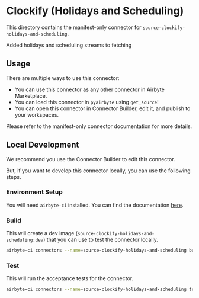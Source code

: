 # Clockify (Holidays and Scheduling)
This directory contains the manifest-only connector for `source-clockify-holidays-and-scheduling`.

Added holidays and scheduling streams to fetching

## Usage
There are multiple ways to use this connector:
- You can use this connector as any other connector in Airbyte Marketplace.
- You can load this connector in `pyairbyte` using `get_source`!
- You can open this connector in Connector Builder, edit it, and publish to your workspaces.

Please refer to the manifest-only connector documentation for more details.

## Local Development
We recommend you use the Connector Builder to edit this connector.

But, if you want to develop this connector locally, you can use the following steps.

### Environment Setup
You will need `airbyte-ci` installed. You can find the documentation [here](airbyte-ci).

### Build
This will create a dev image (`source-clockify-holidays-and-scheduling:dev`) that you can use to test the connector locally.
```bash
airbyte-ci connectors --name=source-clockify-holidays-and-scheduling build
```

### Test
This will run the acceptance tests for the connector.
```bash
airbyte-ci connectors --name=source-clockify-holidays-and-scheduling test
```

